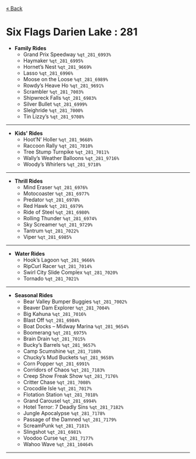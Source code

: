 <a href="../parks_available.md">&laquo; Back</a>
# Six Flags Darien Lake : 281
 - **Family Rides** 
   - Grand Prix Speedway `%qt_281_6993%`
   - Haymaker `%qt_281_6995%`
   - Hornet’s Nest `%qt_281_9669%`
   - Lasso `%qt_281_6996%`
   - Moose on the Loose `%qt_281_6989%`
   - Rowdy’s Heave Ho `%qt_281_9691%`
   - Scrambler `%qt_281_7003%`
   - Shipwreck Falls `%qt_281_6983%`
   - Silver Bullet `%qt_281_6999%`
   - Sleighride `%qt_281_7000%`
   - Tin Lizzy’s `%qt_281_9708%`
---
 - **Kids' Rides** 
   - Hoot’N’ Holler `%qt_281_9668%`
   - Raccoon Rally `%qt_281_7010%`
   - Tree Stump Turnpike `%qt_281_7011%`
   - Wally’s Weather Balloons `%qt_281_9716%`
   - Woody’s Whirlers `%qt_281_9718%`
---
 - **Thrill Rides** 
   - Mind Eraser `%qt_281_6976%`
   - Motocoaster `%qt_281_6977%`
   - Predator `%qt_281_6978%`
   - Red Hawk `%qt_281_6979%`
   - Ride of Steel `%qt_281_6980%`
   - Rolling Thunder `%qt_281_6974%`
   - Sky Screamer `%qt_281_9729%`
   - Tantrum `%qt_281_7022%`
   - Viper `%qt_281_6985%`
---
 - **Water Rides** 
   - Hook’s Lagoon `%qt_281_9666%`
   - RipCurl Racer `%qt_281_7014%`
   - Swirl City Slide Complex `%qt_281_7020%`
   - Tornado `%qt_281_7021%`
---
 - **Seasonal Rides** 
   - Bear Valley Bumper Buggies `%qt_281_7002%`
   - Beaver Dam Explorer `%qt_281_7004%`
   - Big Kahuna `%qt_281_7016%`
   - Blast Off `%qt_281_6984%`
   - Boat Docks – Midway Marina `%qt_281_9654%`
   - Boomerang `%qt_281_6975%`
   - Brain Drain `%qt_281_7015%`
   - Bucky’s Barrels `%qt_281_9657%`
   - Camp Scumshine `%qt_281_7180%`
   - Chucky’s Mud Buckets `%qt_281_9658%`
   - Corn Popper `%qt_281_6991%`
   - Corridors of Chaos `%qt_281_7183%`
   - Creep Show Freak Show `%qt_281_7176%`
   - Critter Chase `%qt_281_7008%`
   - Crocodile Isle `%qt_281_7017%`
   - Flotation Station `%qt_281_7018%`
   - Grand Carousel `%qt_281_6994%`
   - Hotel Terror: 7 Deadly Sins `%qt_281_7182%`
   - Jungle Apocalypse `%qt_281_7178%`
   - Passage of the Damned `%qt_281_7179%`
   - ScreamPunk `%qt_281_7181%`
   - Slingshot `%qt_281_6981%`
   - Voodoo Curse `%qt_281_7177%`
   - Wahoo Wave `%qt_281_10464%`
---